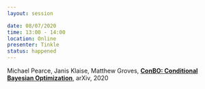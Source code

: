 ```yaml
---
layout: session

date: 08/07/2020
time: 13:00 - 14:00
location: Online
presenter: Tinkle
status: happened
---
```

Michael Pearce, Janis Klaise, Matthew Groves,
**[ConBO: Conditional Bayesian Optimization](papers/0011-conditional-bayesian-optimisation)**, 
arXiv,
2020